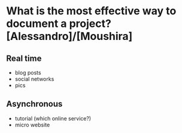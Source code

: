 # What is the most effective way to document a project? [Alessandro]/[Moushira]

## Real time
- blog posts
- social networks
- pics
## Asynchronous
- tutorial (which online service?)
- micro website




